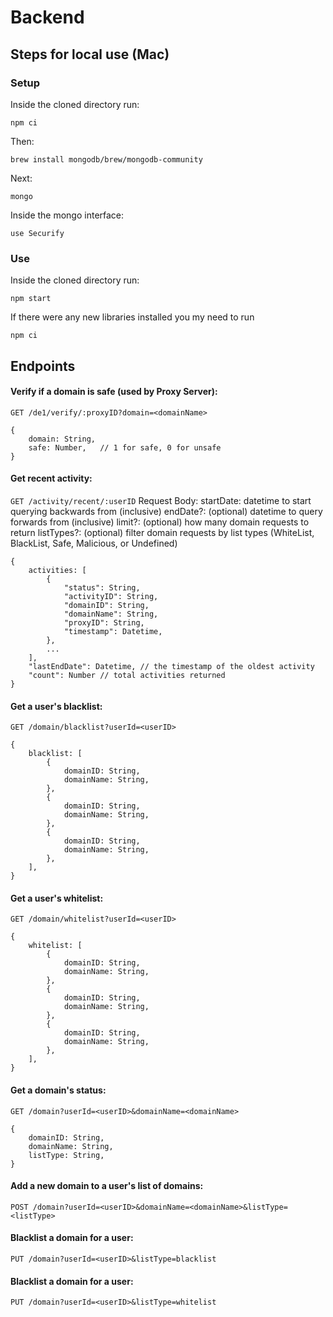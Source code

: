 # Backend

## Steps for local use (Mac)
### Setup
Inside the cloned directory run:
```
npm ci
```

Then:
```
brew install mongodb/brew/mongodb-community
```
Next:
```
mongo
```

Inside the mongo interface:
```
use Securify
```

### Use
Inside the cloned directory run:
```
npm start
```

If there were any new libraries installed you my need to run
```
npm ci
```

## Endpoints

#### Verify if a domain is safe (used by Proxy Server):
`GET /de1/verify/:proxyID?domain=<domainName>`

```
{    
    domain: String,
    safe: Number,   // 1 for safe, 0 for unsafe
}
```

#### Get recent activity:
`GET /activity/recent/:userID`
Request Body:
startDate: datetime to start querying backwards from (inclusive)
endDate?: (optional) datetime to query forwards from (inclusive)
limit?: (optional) how many domain requests to return
listTypes?: (optional) filter domain requests by list types (WhiteList, BlackList, Safe, Malicious, or Undefined)

```
{
    activities: [
        {
            "status": String,
            "activityID": String,
            "domainID": String,
            "domainName": String,
            "proxyID": String,
            "timestamp": Datetime,
        },
        ...
    ],
    "lastEndDate": Datetime, // the timestamp of the oldest activity
    "count": Number // total activities returned
}
```

#### Get a user's blacklist:
`GET /domain/blacklist?userId=<userID>`

```
{
    blacklist: [
        {
            domainID: String,
            domainName: String,
        },
        {
            domainID: String,
            domainName: String,
        },
        {
            domainID: String,
            domainName: String,
        },
    ],
}
```

#### Get a user's whitelist:
`GET /domain/whitelist?userId=<userID>`

```
{
    whitelist: [
        {
            domainID: String,
            domainName: String,
        },
        {
            domainID: String,
            domainName: String,
        },
        {
            domainID: String,
            domainName: String,
        },
    ],
}
```

#### Get a domain's status:
`GET /domain?userId=<userID>&domainName=<domainName>`

```
{
    domainID: String,
    domainName: String,
    listType: String,
}
```

#### Add a new domain to a user's list of domains:
`POST /domain?userId=<userID>&domainName=<domainName>&listType=<listType>`

#### Blacklist a domain for a user:
`PUT /domain?userId=<userID>&listType=blacklist`

#### Blacklist a domain for a user:
`PUT /domain?userId=<userID>&listType=whitelist`

